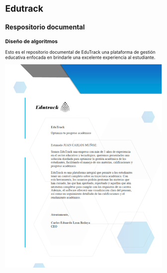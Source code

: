 # Edutrack
## Respositorio documental
### Diseño de algoritmos

Esto es el repositorio documental de EduTrack una plataforma de gestión educativa enfocada en brindarle una excelente experiencia al estudiante.


![Propuesta Presentacion.pdf](https://github.com/AmazingE-dot/Edutrack/blob/main/CARTA%20DE%20PRESENTACION.png)




	



















